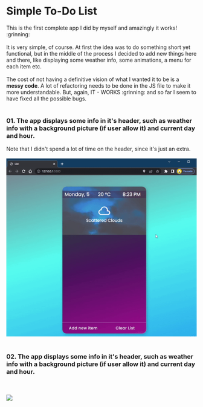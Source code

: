 <h1>Simple To-Do List</h1>
This is the first complete app I did by myself and amazingly it works! :grinning: <br><br>
It is very simple, of course. At first the idea was to do something short yet functional, but in the middle of the process I decided to add new things here and there, like displaying some weather info, some animations, a menu for each item etc.<br><br>
The cost of not having a definitive vision of what I wanted it to be is a <strong>messy code</strong>. A lot of refactoring needs to be done in the JS file to make it more understandable. But, again, IT - WORKS :grinning: and so far I seem to have fixed all the possible bugs.<br><br>

<h3>01. The app displays some info in it's header, such as weather info with a background picture (if user allow it) and current day and hour.</h3>
Note that I didn't spend a lot of time on the header, since it's just an extra. 
<br><br>
<img src='assets/to_readme/test1.gif'  />
<br><br>
<h3>02. The app displays some info in it's header, such as weather info with a background picture (if user allow it) and current day and hour.</h3>
<br><br>
<img height=500 src='assets/to_readme/test2.gif'  />
